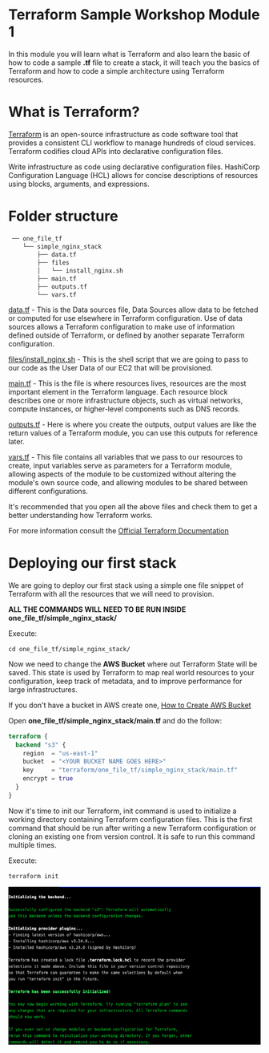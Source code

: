 # Terraform Sample Workshop Module 1

In this module you will learn what is Terraform and also learn the basic of how to code a sample **.tf** file to create a stack, it will teach you the basics of Terraform and how to code a simple architecture using Terraform resources.

# What is Terraform?

[Terraform](https://www.terraform.io/) is an open-source infrastructure as code software tool that provides a consistent CLI workflow to manage hundreds of cloud services. Terraform codifies cloud APIs into declarative configuration files.

Write infrastructure as code using declarative configuration files. HashiCorp Configuration Language (HCL) allows for concise descriptions of resources using blocks, arguments, and expressions.

# Folder structure

```
 ── one_file_tf
    └── simple_nginx_stack
        ├── data.tf
        ├── files
        │   └── install_nginx.sh
        ├── main.tf
        ├── outputs.tf
        └── vars.tf
```

[data.tf](one_file_tf/simple_nginx_stack/data.tf) - This is the Data sources file, Data Sources allow data to be fetched or computed for use elsewhere in Terraform configuration. Use of data sources allows a Terraform configuration to make use of information defined outside of Terraform, or defined by another separate Terraform configuration.

[files/install_nginx.sh](one_file_tf/simple_nginx_stack/files/install_nginx.sh) - This is the shell script that we are going to pass to our code as the User Data of our EC2 that will be provisioned.

[main.tf](one_file_tf/simple_nginx_stack/main.tf) - This is the file is where resources lives, resources are the most important element in the Terraform language. Each resource block describes one or more infrastructure objects, such as virtual networks, compute instances, or higher-level components such as DNS records.

[outputs.tf](one_file_tf/simple_nginx_stack/outputs.tf) - Here is where you create the outputs, output values are like the return values of a Terraform module, you can use this outputs for reference later.

[vars.tf](one_file_tf/simple_nginx_stack/vars.tf) - This file contains all variables that we pass to our resources to create, input variables serve as parameters for a Terraform module, allowing aspects of the module to be customized without altering the module's own source code, and allowing modules to be shared between different configurations.

It's recommended that you open all the above files and check them to get a better understanding how Terraform works.

For more information consult the [Official Terraform Documentation](https://www.terraform.io/docs/configuration/index.html)

# Deploying our first stack

We are going to deploy our first stack using a simple one file snippet of Terraform with all the resources that we will need to provision.

**ALL THE COMMANDS WILL NEED TO BE RUN INSIDE one_file_tf/simple_nginx_stack/**

Execute:

```shell
cd one_file_tf/simple_nginx_stack/
```

Now we need to change the **AWS Bucket** where out Terraform State will be saved. This state is used by Terraform to map real world resources to your configuration, keep track of metadata, and to improve performance for large infrastructures.

If you don't have a bucket in AWS create one, [How to Create AWS Bucket](https://docs.aws.amazon.com/AmazonS3/latest/gsg/CreatingABucket.html)

Open **one_file_tf/simple_nginx_stack/main.tf** and do the follow:

```terraform
terraform {
  backend "s3" {
    region  = "us-east-1"
    bucket  = "<YOUR BUCKET NAME GOES HERE>"
    key     = "terraform/one_file_tf/simple_nginx_stack/main.tf"
    encrypt = true
  }
}
```
Now it's time to init our Terraform, init command is used to initialize a working directory containing Terraform configuration files. This is the first command that should be run after writing a new Terraform configuration or cloning an existing one from version control. It is safe to run this command multiple times.

Execute:

```shell
terraform init
```

<p align="center"> 
<img src="images/terraform_init.png">
</p>
